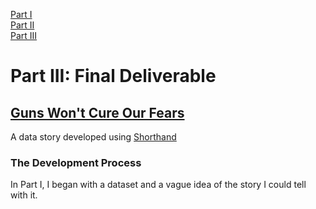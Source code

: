 
[Part I](https://ruesellers.github.io/datastories/projectpart1)<br>
[Part II](https://ruesellers.github.io/datastories/projectpart2)<br>
[Part III](https://ruesellers.github.io/datastories/projectpart3)<br>

# Part III: Final Deliverable

## [Guns Won't Cure Our Fears](https://carnegiemellon.shorthandstories.com/guns-wont-cure-our-fears/index.html)
A data story developed using [Shorthand](https://shorthand.com/)

### The Development Process
In Part I, I began with a dataset and a vague idea of the story I could tell with it.
